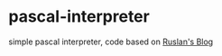 # pascal-interpreter
simple pascal interpreter, code based on [Ruslan's Blog](https://ruslanspivak.com/archives.html)
